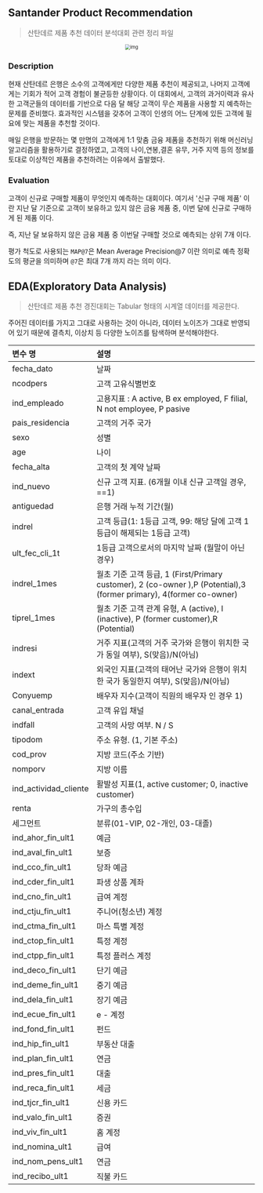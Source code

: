 ## Santander Product Recommendation

> 산탄데르 제품 추천 데이터 분석대회 관련 정리 파일

<p align='center'><img src='https://storage.googleapis.com/kaggle-competitions/kaggle/5558/logos/front_page.png' alt="img" style="zoom:67%;" /></p>

### Description

현재 산탄데르 은행은 소수의 고객에게만 다양한 제품 추천이 제공되고, 나머지 고객에게는 기회가 적어 고객 경험이 불균등한 상황이다. 이 대회에서, 고객의 과거이력과 유사한 고객군들의 데이터를 기반으로 다음 달 해당 고객이 무슨 제품을 사용할 지 예측하는 문제를 준비했다. 효과적인 시스템을 갖추어 고객이 인생의 어느 단계에 있든 고객에 필요에 맞는 제품을 추천할 것이다.

매일 은행을 방문하는 몇 만명의 고객에게 1:1 맞춤 금융 제품을 추천하기 위해 머신러닝 알고리즘을 활용하기로 결정하였고, 고객의 나이,연봉,결혼 유무, 거주 지역 등의 정보를 토대로 이상적인 제품을 추천하려는 이유에서 출발했다.

### Evaluation

고객이 신규로 구매할 제품이 무엇인지 예측하는 대회이다. 여기서 '신규 구매 제품' 이란 지난 달 기준으로 고객이 보유하고 있지 않은 금융 제품 중, 이번 달에 신규로 구매하게 된 제품 이다.

즉, 지난 달 보유하지 않은 금융 제품 중 이번달 구매할 것으로 예측되는 상위 7개 이다.

평가 척도로 사용되는 `MAP@7`은 Mean Average Precision@7 이란 의미로 예측 정확도의 평균을 의미하며 `@7`은 최대 7개 까지 라는 의미 이다.

## EDA(Exploratory Data Analysis)

> 산탄데르 제품 추천 경진대회는 Tabular 형태의 시계열 데이터를 제공한다.

주어진 데이터를 가지고 그대로 사용하는 것이 아니라, 데이터 노이즈가 그대로 반영되어 있기 때문에 결측치, 이상치 등 다양한 노이즈를 탐색하며 분석해야한다.

| 변수 명               | 설명                                                         |
| :-------------------- | :----------------------------------------------------------- |
| fecha_dato            | 날짜                                                         |
| ncodpers              | 고객 고유식별번호                                            |
| ind_empleado          | 고용지표 : A active, B ex employed, F filial, N not employee, P pasive |
| pais_residencia       | 고객의 거주 국가                                             |
| sexo                  | 성별                                                         |
| age                   | 나이                                                         |
| fecha_alta            | 고객의 첫 계약 날짜                                          |
| ind_nuevo             | 신규 고객 지표. (6개월 이내 신규 고객일 경우, ==1)           |
| antiguedad            | 은행 거래 누적 기간(월)                                      |
| indrel                | 고객 등급(1: 1등급 고객, 99: 해당 달에 고객 1등급이 해제되는 1등급 고객) |
| ult_fec_cli_1t        | 1등급 고객으로서의 마지막 날짜 (월말이 아닌 경우)            |
| indrel_1mes           | 월초 기준 고객 등급, 1 (First/Primary customer), 2 (co-owner ),P (Potential),3 (former primary), 4(former co-owner) |
| tiprel_1mes           | 월초 기준 고객 관계 유형, A (active), I (inactive), P (former customer),R (Potential) |
| indresi               | 거주 지표(고객의 거주 국가와 은행이 위치한 국가 동일 여부), S(맞음)/N(아님) |
| indext                | 외국인 지표(고객의 태어난 국가와 은행이 위치한 국가 동일한지 여부), S(맞음)/N(아님) |
| Conyuemp              | 배우자 지수(고객이 직원의 배우자 인 경우 1)                  |
| canal_entrada         | 고객 유입 채널                                               |
| indfall               | 고객의 사망 여부. N / S                                      |
| tipodom               | 주소 유형. (1, 기본 주소)                                    |
| cod_prov              | 지방 코드(주소 기반)                                         |
| nomporv               | 지방 이름                                                    |
| ind_actividad_cliente | 활발성 지표(1, active customer; 0, inactive customer)        |
| renta                 | 가구의 총수입                                                |
| 세그먼트              | 분류(01-VIP, 02-개인, 03-대졸)                               |
| ind_ahor_fin_ult1     | 예금                                                         |
| ind_aval_fin_ult1     | 보증                                                         |
| ind_cco_fin_ult1      | 당좌 예금                                                    |
| ind_cder_fin_ult1     | 파생 상품 계좌                                               |
| ind_cno_fin_ult1      | 급여 계정                                                    |
| ind_ctju_fin_ult1     | 주니어(청소년) 계정                                          |
| ind_ctma_fin_ult1     | 마스 특별 계정                                               |
| ind_ctop_fin_ult1     | 특정 계정                                                    |
| ind_ctpp_fin_ult1     | 특정 플러스 계정                                             |
| ind_deco_fin_ult1     | 단기 예금                                                    |
| ind_deme_fin_ult1     | 중기 예금                                                    |
| ind_dela_fin_ult1     | 장기 예금                                                    |
| ind_ecue_fin_ult1     | e - 계정                                                     |
| ind_fond_fin_ult1     | 펀드                                                         |
| ind_hip_fin_ult1      | 부동산 대출                                                  |
| ind_plan_fin_ult1     | 연금                                                         |
| ind_pres_fin_ult1     | 대출                                                         |
| ind_reca_fin_ult1     | 세금                                                         |
| ind_tjcr_fin_ult1     | 신용 카드                                                    |
| ind_valo_fin_ult1     | 증권                                                         |
| ind_viv_fin_ult1      | 홈 계정                                                      |
| ind_nomina_ult1       | 급여                                                         |
| ind_nom_pens_ult1     | 연금                                                         |
| ind_recibo_ult1       | 직불 카드                                                    |



